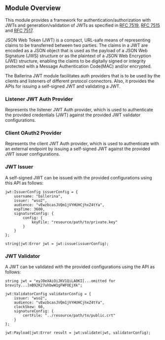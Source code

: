 ## Module Overview

This module provides a framework for authentication/authorization with JWTs and generation/validation of JWTs as specified in [RFC 7519](https://datatracker.ietf.org/doc/html/rfc7519), [RFC 7515](https://datatracker.ietf.org/doc/html/rfc7515) and [RFC 7517](https://datatracker.ietf.org/doc/html/rfc7517).

JSON Web Token (JWT) is a compact, URL-safe means of representing claims to be transferred between two parties. The claims in a JWT are encoded as a JSON object that is used as the payload of a JSON Web Signature (JWS) structure or as the plaintext of a JSON Web Encryption (JWE) structure, enabling the claims to be digitally signed or integrity protected with a Message Authentication Code(MAC) and/or encrypted.

The Ballerina JWT module facilitates auth providers that is to be used by the clients and listeners of different protocol connectors. Also, it provides the APIs for issuing a self-signed JWT and validating a JWT.

### Listener JWT Auth Provider

Represents the listener JWT Auth provider, which is used to authenticate the provided credentials (JWT) against the provided JWT validator configurations.

### Client OAuth2 Provider

Represents the client JWT Auth provider, which is used to authenticate with an external endpoint by issuing a self-signed JWT against the provided JWT issuer configurations.

### JWT Issuer

A self-signed JWT can be issued with the provided configurations using this API as follows:

```ballerina
jwt:IssuerConfig issuerConfig = {
    username: "ballerina",
    issuer: "wso2",
    audience: "vEwzbcasJVQm1jVYHUHCjhxZ4tYa",
    expTime: 3600,
    signatureConfig: {
        config: {
            keyFile: "resource/path/to/private.key"
        }
    }
};

string|jwt:Error jwt = jwt:issue(issuerConfig);
```

### JWT Validator

A JWT can be validated with the provided configurations using the API as follows:

```ballerina
string jwt = "eyJ0eXAiOiJKV1QiLA0KI[...omitted for brevity...]mB92K27uhbwW1gFWFOEjXk";

jwt:ValidatorConfig validatorConfig = {
    issuer: "wso2",
    audience: "vEwzbcasJVQm1jVYHUHCjhxZ4tYa",
    clockSkew: 60,
    signatureConfig: {
        certFile: "../resource/path/to/public.crt"
    }
};

jwt:Payload|jwt:Error result = jwt:validate(jwt, validatorConfig);
```
